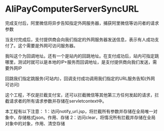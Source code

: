 # AliPayComputerServerSyncURL
完成支付后，阿里微信将异步告知指定外网服务器，捕获阿里微信等访问者的请求参数


当支付完成后，支付提供商会向我们指定的外网服务器发送信息，表示有人成功支付了。这个需要是外网可访问服务器。

我叫这个为回调地址。还有一个是站内的回跳地址。在支付成功后，站内可指定跳哪里，测试时就可以是本地的IP+服务而回调地址，是支付提供商向我们发送，需要外网IP

回跳我们指定跳服务(可站内)，回调支付成功调用我们指定的URL服务告知(外网可访问)



这个工程，不仅是拦截支付宝，还可以拦截微信等其他第三方任何发起的请求，拦截请求者的所有请求参数并存储在servletcontext中。


本工程有以下注意：
1：访问notify_url.jsp，将拦截所有参数并存储在全局唯一对象中，存储格式json。作用、存储
2：访问clear，将情况所有拦截并存储在全局对象中的对象，作用、清空存储

